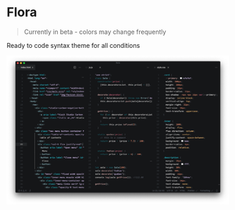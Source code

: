 # Flora

> Currently in beta - colors may change frequently

Ready to code syntax theme for all conditions

![Preview](assets/example.png)
